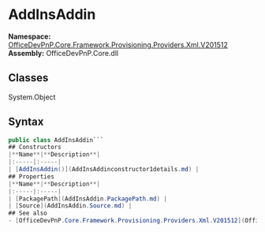 # AddInsAddin

**Namespace:** [OfficeDevPnP.Core.Framework.Provisioning.Providers.Xml.V201512](OfficeDevPnP.Core.Framework.Provisioning.Providers.Xml.V201512.md)
**Assembly:** OfficeDevPnP.Core.dll
## Classes
System.Object
## Syntax
```C#
public class AddInsAddin```
## Constructors
|**Name**|**Description**|
|:-----|:-----|
| [AddInsAddin()](AddInsAddinconstructor1details.md) | 
## Properties
|**Name**|**Description**|
|:-----|:-----|
| [PackagePath](AddInsAddin.PackagePath.md) | 
| [Source](AddInsAddin.Source.md) | 
## See also
- [OfficeDevPnP.Core.Framework.Provisioning.Providers.Xml.V201512](OfficeDevPnP.Core.Framework.Provisioning.Providers.Xml.V201512.md)
